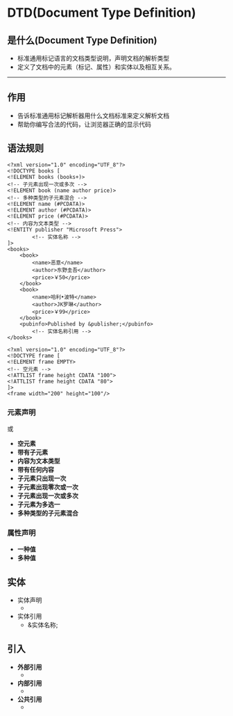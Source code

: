 DTD(Document Type Definition)
===

是什么(Document Type Definition)
---

* 标准通用标记语言的文档类型说明，声明文档的解析类型
* 定义了文档中的元素（标记、属性）和实体以及相互关系。
---
作用
---
* 告诉标准通用标记解析器用什么文档标准来定义解析文档
* 帮助你编写合法的代码，让浏览器正确的显示代码

语法规则
---
```
<?xml version="1.0" encoding="UTF_8"?>
<!DOCTYPE books [
<!ELEMENT books (books+)>
<!-- 子元素出现一次或多次 -->
<!ELEMENT book (name author price)>
<!-- 多种类型的子元素混合 -->
<!ELEMENT name (#PCDATA)>
<!ELEMENT author (#PCDATA)>
<!ELEMENT price (#PCDATA)>
<!-- 内容为文本类型 -->
<!ENTITY publisher "Microsoft Press">
		<!-- 实体名称 -->
]>
<books>
	<book>
		<name>恶意</name>
		<author>东野圭吾</author>
		<price>￥50</price>
	</book>
	<book>
		<name>哈利•波特</name>
		<author>JK罗琳</author>
		<price>￥99</price>
	</book>
	<pubinfo>Published by &publisher;</pubinfo>
		<!-- 实体名称引用 -->
</books>
```
```
<?xml version="1.0" encoding="UTF_8"?>
<!DOCTYPE frame [
<!ELEMENT frame EMPTY>
<!-- 空元素 -->
<!ATTLIST frame height CDATA "100">
<!ATTLIST frame height CDATA "80">
]>
<frame width="200" height="100"/>
```
### 元素声明
 <!ELEMENT 元素名称 (元素内容)>或<!ELEMENT 元素名称 类别>
* __空元素__
* __带有子元素__
* __内容为文本类型__
* __带有任何内容__
* __子元素只出现一次__
* __子元素出现零次或一次__
* __子元素出现一次或多次__
* __子元素为多选一__
* __多种类型的子元素混合__

### 属性声明
* **一种值**
 	<!ATTLIST 元素名称 属性名称 属性值 默认值>
* **多种值**
	<!ATTLIST 元素名称 属性名称 (值1|值2|值3...) 默认值>

实体
---
* 实体声明
	- <!ATTLIST 实体名称 “实体的值”>
* 实体引用
	- &实体名称;

引入
---
* **外部引用**
	- <!DOCTYPE 根元素名称 [声明]>
* **内部引用**
	- <!DOCTYPE 根元素名称 SYSTEM "DTD文件的URL">
* **公共引用**
	- <!DOCTYPE 根元素名称 PUBLIC "DTD名称" "DTD文件的URL">
